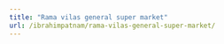 ```yaml
---
title: "Rama vilas general super market"
url: /ibrahimpatnam/rama-vilas-general-super-market/
---
```


